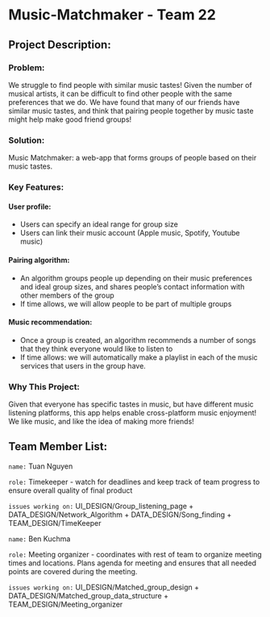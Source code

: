 # Music-Matchmaker - Team 22

## Project Description:

### Problem:

We struggle to find people with similar music tastes! Given the number of musical artists, it can be difficult to find other people with the same preferences that we do. We have found that many of our friends have similar music tastes, and think that pairing people together by music taste might help make good friend groups!

### Solution:

Music Matchmaker: a web-app that forms groups of people based on their music tastes.

### Key Features:

#### User profile:
- Users can specify an ideal range for group size
- Users can link their music account (Apple music, Spotify, Youtube music)

#### Pairing algorithm:
- An algorithm groups people up depending on their music preferences and ideal group sizes, and shares people’s contact information with other members of the group
- If time allows, we will allow people to be part of multiple groups

#### Music recommendation:
- Once a group is created, an algorithm recommends a number of songs that they think everyone would like to listen to
- If time allows: we will automatically make a playlist in each of the music services that users in the group have.

### Why This Project:

Given that everyone has specific tastes in music, but have different music listening platforms, this app helps enable cross-platform music enjoyment! We like music, and like the idea of making more friends!


## Team Member List:
`name:` Tuan Nguyen

`role:` Timekeeper - watch for deadlines and keep track of team progress to ensure overall quality of final product

`issues working on:` UI_DESIGN/Group_listening_page + DATA_DESIGN/Network_Algorithm + DATA_DESIGN/Song_finding + TEAM_DESIGN/TimeKeeper

`name:` Ben Kuchma

`role:` Meeting organizer - coordinates with rest of team to organize meeting times and locations. Plans agenda for meeting and ensures that all needed points are covered during the meeting.

`issues working on:` UI_DESIGN/Matched_group_design + DATA_DESIGN/Matched_group_data_structure + TEAM_DESIGN/Meeting_organizer